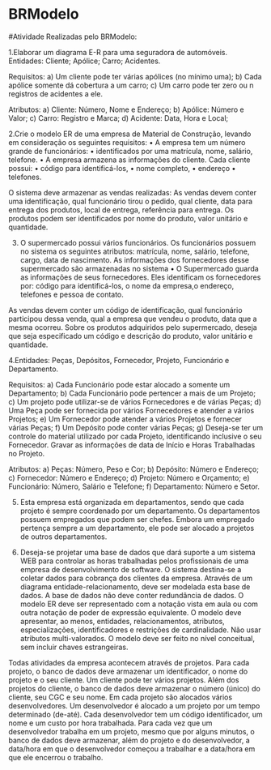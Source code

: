 # BRModelo

#Atividade Realizadas pelo BRModelo:

1.Elaborar um diagrama E-R para uma seguradora de automóveis.
Entidades: Cliente; Apólice; Carro; Acidentes.

Requisitos:
a) Um cliente pode ter várias apólices (no mínimo uma);
b) Cada apólice somente dá cobertura a um carro;
c) Um carro pode ter zero ou n registros de acidentes a ele.

Atributos:
a) Cliente: Número, Nome e Endereço;
b) Apólice: Número e Valor;
c) Carro: Registro e Marca;
d) Acidente: Data, Hora e Local;

2.Crie o modelo ER de uma empresa de Material de Construção, levando em consideração os seguintes requisitos: 
• A empresa tem um número grande de funcionários:
• identificados por uma matrícula, nome, salário, telefone. 
• A empresa armazena as informações do cliente. Cada cliente possui: 
• código para identificá-los, 
• nome completo, 
• endereço 
• telefones. 

O sistema deve armazenar as vendas realizadas: 
As vendas devem conter uma identificação, qual funcionário tirou o pedido, qual cliente, data para entrega dos produtos, local de entrega, referência para entrega. 
Os produtos podem ser identificados por nome do produto, valor unitário e quantidade.

3. O supermercado possui vários funcionários.
Os funcionários possuem no sistema os seguintes atributos: matrícula, nome, salário, telefone, cargo, data de nascimento.
As informações dos fornecedores desse supermercado são armazenadas no sistema
• O Supermercado guarda as informações de seus fornecedores. Eles identificam os fornecedores por: código para identificá-los, o nome da empresa,o endereço, telefones e pessoa de contato.

As vendas devem conter um código de identificação, qual funcionário participou dessa venda, qual a empresa que vendeu o produto, data que a mesma ocorreu.
Sobre os produtos adquiridos pelo supermercado, deseja que seja especificado um código e descrição do produto, valor unitário e quantidade.

4.Entidades: Peças, Depósitos, Fornecedor, Projeto, Funcionário e Departamento.

Requisitos: 
a) Cada Funcionário pode estar alocado a somente um Departamento; 
b) Cada Funcionário pode pertencer a mais de um Projeto; 
c) Um projeto pode utilizar-se de vários Fornecedores e de várias Peças; 
d) Uma Peça pode ser fornecida por vários Fornecedores e atender a vários Projetos; 
e) Um Fornecedor pode atender a vários Projetos e fornecer várias Peças; 
f) Um Depósito pode conter várias Peças;
g) Deseja-se ter um controle do material utilizado por cada Projeto, identificando inclusive o seu Fornecedor. Gravar as informações de data de Início e Horas Trabalhadas no Projeto.

 Atributos: 
a) Peças: Número, Peso e Cor; 
b) Depósito: Número e Endereço; 
c) Fornecedor: Número e Endereço; 
d) Projeto: Número e Orçamento; 
e) Funcionário: Número, Salário e Telefone; 
f) Departamento: Número e Setor.

5. Esta empresa está organizada em departamentos, sendo que cada projeto é sempre coordenado por um departamento. Os departamentos possuem empregados que podem ser chefes.
Embora um empregado pertença sempre a um departamento, ele pode ser alocado a projetos de outros departamentos.

6. Deseja-se projetar uma base de dados que dará suporte a um sistema WEB para controlar as horas trabalhadas pelos profissionais de uma empresa de desenvolvimento de software. O sistema destina-se a coletar dados para cobrança dos clientes da empresa. Através de um diagrama entidade-relacionamento, deve ser modelada esta base de dados. A base de dados não deve conter redundância de dados. O modelo ER deve ser representado com a notação vista em aula ou com outra notação de poder de expressão equivalente. O modelo deve apresentar, ao menos, entidades, relacionamentos, atributos, especializações, identificadores e restrições de cardinalidade. Não usar atributos multi-valorados. O modelo deve ser feito no nível conceitual, sem incluir chaves estrangeiras.

Todas atividades da empresa acontecem através de projetos. Para cada projeto, o banco de dados deve armazenar um identificador, o nome do projeto e o seu cliente. Um cliente pode ter vários projetos. Além dos projetos do cliente, o banco de dados deve armazenar o número (único) do cliente, seu CGC e seu nome. Em cada projeto são alocados vários desenvolvedores. Um desenvolvedor é alocado a um projeto por um tempo determinado (de-até). Cada desenvolvedor tem um código identificador, um nome e um custo por hora trabalhada. Para cada vez que um desenvolvedor trabalha em um projeto, mesmo que por alguns minutos, o banco de dados deve armazenar, além do projeto e do desenvolvedor, a data/hora em que o desenvolvedor começou a trabalhar e a data/hora em que ele encerrou o trabalho.

